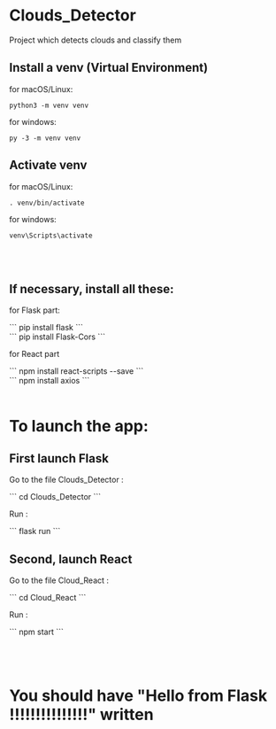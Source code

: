 # Clouds_Detector
Project which detects clouds and classify them 

<h2>Install a venv (Virtual Environment)</h2>

for macOS/Linux:
```
python3 -m venv venv
```

for windows:
```
py -3 -m venv venv
```

<h2>Activate venv</h2>

for macOS/Linux:
```
. venv/bin/activate
```
for windows:
```
venv\Scripts\activate
```
</br></br>
<h2>If necessary, install all these:</h2>
<p>for Flask part:</p>
```
pip install flask
```
<br>
```
pip install Flask-Cors
```
<p>for React part</p>
```
npm install react-scripts --save
```
<br>
```
npm install axios
```
</br></br>
<h1>To launch the app:</h1>
<h2>First launch Flask</h2>
<p>Go to the file Clouds_Detector :</p>
```
cd Clouds_Detector
```
<p>Run :</p>
```
flask run
```
<h2>Second, launch React</h2>
<p>Go to the file Cloud_React :</p>
```
cd Cloud_React
```
<p>Run :</p>
```
npm start
```
</br></br></br></br>
<h1>You should have "Hello from Flask !!!!!!!!!!!!!!!" written</h1>
